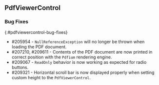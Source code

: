 ## PdfViewerControl

### Bug Fixes
{:#pdfviewercontrol-bug-fixes}

* \#205954 - `NullReferenceException` will no longer be thrown when loading the PDF document.
* \#207210, \#209611 - Contents of the PDF document are now printed in correct position with the `Pdfium` rendering engine.
* \#209067 - `ReadOnly` behavior is now working as expected for radio buttons.
* \#209321 - Horizontal scroll bar is now displayed properly when setting custom height to the `PdfViewerControl`.